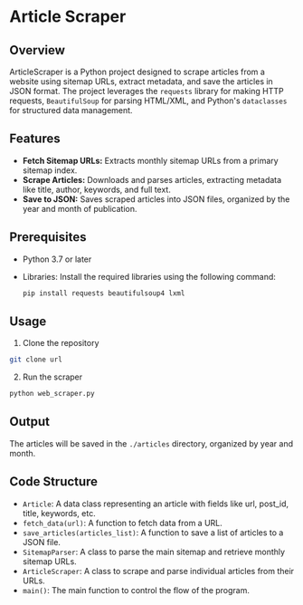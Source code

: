 # Article Scraper

## Overview

ArticleScraper is a Python project designed to scrape articles from a website using sitemap URLs, extract metadata, and save the articles in JSON format. The project leverages the `requests` library for making HTTP requests, `BeautifulSoup` for parsing HTML/XML, and Python's `dataclasses` for structured data management.

## Features

- **Fetch Sitemap URLs:** Extracts monthly sitemap URLs from a primary sitemap index.
- **Scrape Articles:** Downloads and parses articles, extracting metadata like title, author, keywords, and full text.
- **Save to JSON:** Saves scraped articles into JSON files, organized by the year and month of publication.

## Prerequisites

- Python 3.7 or later
- Libraries: Install the required libraries using the following command:

  ```bash
  pip install requests beautifulsoup4 lxml
  ```

## Usage 
1. Clone the repository 
``` bash
git clone url
```
2. Run the scraper
``` bash 
python web_scraper.py
```

## Output 
The articles will be saved in the `./articles` directory, organized by year and month.

## Code Structure 
- `Article`: A data class representing an article with fields like url, post_id, title, keywords, etc.
- `fetch_data(url)`: A function to fetch data from a URL.
- `save_articles(articles_list)`: A function to save a list of articles to a JSON file.
- `SitemapParser`: A class to parse the main sitemap and retrieve monthly sitemap URLs.
- `ArticleScraper`: A class to scrape and parse individual articles from their URLs.
- `main()`: The main function to control the flow of the program.